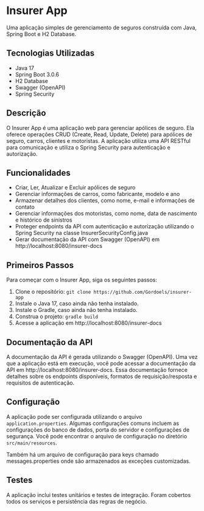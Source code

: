 # Insurer App

Uma aplicação simples de gerenciamento de seguros construída com Java, Spring Boot e H2 Database.

## Tecnologias Utilizadas

- Java 17
- Spring Boot 3.0.6
- H2 Database
- Swagger (OpenAPI)
- Spring Security

## Descrição

O Insurer App é uma aplicação web para gerenciar apólices de seguro. Ela oferece operações CRUD (Create, Read, Update, Delete) 
para apólices de seguro, carros, clientes e motoristas. A aplicação utiliza uma API RESTful para comunicação e utiliza o Spring 
Security para autenticação e autorização.

## Funcionalidades

- Criar, Ler, Atualizar e Excluir apólices de seguro
- Gerenciar informações de carros, como fabricante, modelo e ano
- Armazenar detalhes dos clientes, como nome, e-mail e informações de contato
- Gerenciar informações dos motoristas, como nome, data de nascimento e histórico de sinistros
- Proteger endpoints da API com autenticação e autorização utilizando o Spring Security na classe InsurerSecurityConfig.java
- Gerar documentação da API com Swagger (OpenAPI) em http://localhost:8080/insurer-docs

## Primeiros Passos

Para começar com o Insurer App, siga os seguintes passos:

1. Clone o repositório: `git clone https://github.com/Gordoels/insurer-app`
2. Instale o Java 17, caso ainda não tenha instalado.
3. Instale o Gradle, caso ainda não tenha instalado.
4. Construa o projeto: `gradle build`
5. Acesse a aplicação em http://localhost:8080/insurer-docs

## Documentação da API

A documentação da API é gerada utilizando o Swagger (OpenAPI). Uma vez que a aplicação está em execução, você pode acessar a documentação da API em 
http://localhost:8080/insurer-docs. Essa documentação fornece detalhes sobre os endpoints disponíveis, formatos de requisição/resposta e 
requisitos de autenticação.

## Configuração

A aplicação pode ser configurada utilizando o arquivo `application.properties`. Algumas configurações comuns incluem as configurações do banco de dados, porta do servidor e configurações de segurança. 
Você pode encontrar o arquivo de configuração no diretório `src/main/resources`.

Também há um arquivo de configuração para keys chamado messages.properties onde são armazenados as exceções customizadas.

## Testes

A aplicação inclui testes unitários e testes de integração. Foram cobertos todos os serviços e persistência das regras de negócio.


